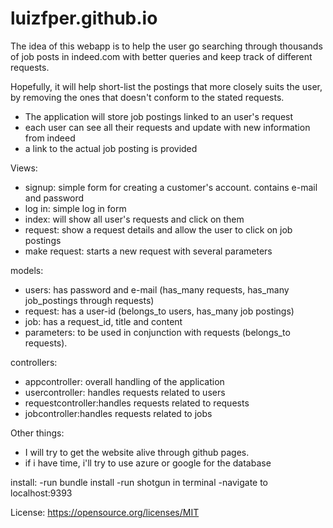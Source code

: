 # luizfper.github.io

The idea of this webapp is to help the user go searching through thousands of job posts in indeed.com with better queries and keep track of different requests.

Hopefully, it will help short-list the postings that more closely suits the user, by removing the ones that doesn't conform to the stated requests.

- The application will store job postings linked to an user's request
- each user can see all their requests and update with new information from indeed
- a link to the actual job posting is provided


Views:
- signup: simple form for creating a customer's account. contains e-mail and password
- log in: simple log in form
- index: will show all user's requests and click on them
- request: show a request details and allow the user to click on job postings
- make request: starts a new request with several parameters

models:
- users: has password and e-mail (has_many requests, has_many job_postings through requests)
- request: has a user-id (belongs_to users, has_many job postings)
- job: has a request_id, title and content
- parameters: to be used in conjunction with requests (belongs_to requests).

controllers:
- appcontroller: overall handling of the application
- usercontroller: handles requests related to users
- requestcontroller:handles requests related to requests
- jobcontroller:handles requests related to jobs

Other things:

- I will try to get the website alive through github pages.
- if i have time, i'll try to use azure or google for the database


install:
-run bundle install
-run shotgun in terminal
-navigate to localhost:9393

License: https://opensource.org/licenses/MIT
